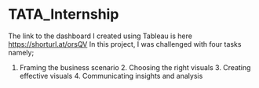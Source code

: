 # TATA_Internship
The link to the dashboard I created using Tableau is here 
https://shorturl.at/orsQV
In this project, I was challenged with four tasks namely;
1. Framing the business scenario 2. Choosing the right visuals 3. Creating effective visuals 4. Communicating insights and analysis
